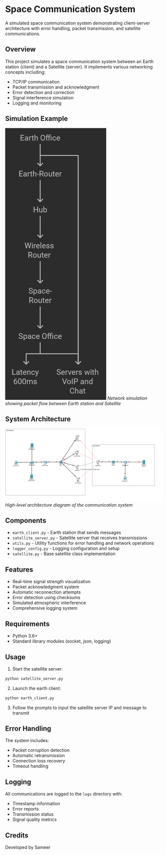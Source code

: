 # Space Communication System

A simulated space communication system demonstrating client-server architecture with error handling, packet transmission, and satellite communications.

## Overview

This project simulates a space communication system between an Earth station (client) and a Satellite (server). It implements various networking concepts including:

- TCP/IP communication
- Packet transmission and acknowledgment
- Error detection and correction
- Signal interference simulation
- Logging and monitoring

## Simulation Example

![Packet Simulation](https://raw.githubusercontent.com/Xer0bit/CN-LAB-PROJECT/refs/heads/main/images/exmaple%20usage.png)
*Network simulation showing packet flow between Earth station and Satellite*

## System Architecture

![System Architecture](https://raw.githubusercontent.com/Xer0bit/CN-LAB-PROJECT/refs/heads/main/images/complete.png)
*High-level architecture diagram of the communication system*

## Components

- `earth_client.py` - Earth station that sends messages
- `satellite_server.py` - Satellite server that receives transmissions
- `utils.py` - Utility functions for error handling and network operations
- `logger_config.py` - Logging configuration and setup
- `satellite.py` - Base satellite class implementation

## Features

- Real-time signal strength visualization
- Packet acknowledgment system
- Automatic reconnection attempts
- Error detection using checksums
- Simulated atmospheric interference
- Comprehensive logging system

## Requirements

- Python 3.6+
- Standard library modules (socket, json, logging)

## Usage

1. Start the satellite server:
```bash
python satellite_server.py
```

2. Launch the earth client:
```bash
python earth_client.py
```

3. Follow the prompts to input the satellite server IP and message to transmit

## Error Handling

The system includes:
- Packet corruption detection
- Automatic retransmission
- Connection loss recovery
- Timeout handling

## Logging

All communications are logged to the `logs` directory with:
- Timestamp information
- Error reports
- Transmission status
- Signal quality metrics

## Credits

Developed by Sameer
